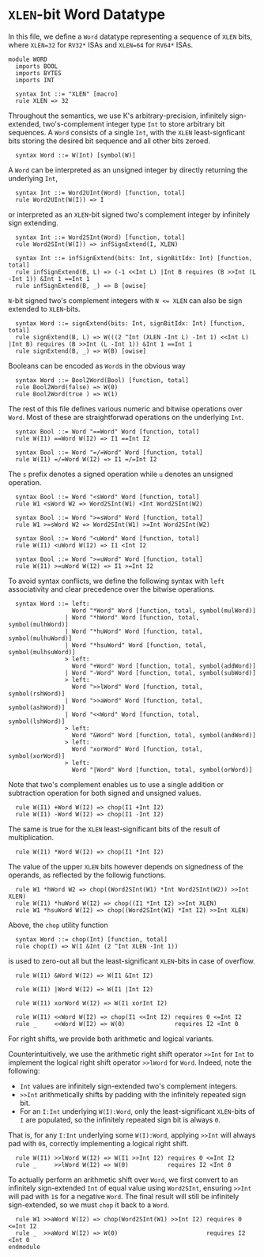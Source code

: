 # `XLEN`-bit Word Datatype
In this file, we define a `Word` datatype representing a sequence of `XLEN` bits, where `XLEN=32` for `RV32*` ISAs and `XLEN=64` for `RV64*` ISAs.
```k
module WORD
  imports BOOL
  imports BYTES
  imports INT

  syntax Int ::= "XLEN" [macro]
  rule XLEN => 32
```
Throughout the semantics, we use K's arbitrary-precision, infinitely sign-extended, two's-complement integer type `Int` to store arbitrary bit sequences. A `Word` consists of a single `Int`, with the `XLEN` least-signficant bits storing the desired bit sequence and all other bits zeroed.
```k
  syntax Word ::= W(Int) [symbol(W)]
```
A `Word` can be interpreted as an unsigned integer by directly returning the underlying `Int`,
```k
  syntax Int ::= Word2UInt(Word) [function, total]
  rule Word2UInt(W(I)) => I
```
or interpreted as an `XLEN`-bit signed two's complement integer by infinitely sign extending.
```k
  syntax Int ::= Word2SInt(Word) [function, total]
  rule Word2SInt(W(I)) => infSignExtend(I, XLEN)

  syntax Int ::= infSignExtend(bits: Int, signBitIdx: Int) [function, total]
  rule infSignExtend(B, L) => (-1 <<Int L) |Int B requires (B >>Int (L -Int 1)) &Int 1 ==Int 1
  rule infSignExtend(B, _) => B [owise]
```
`N`-bit signed two's complement integers with `N <= XLEN` can also be sign extended to `XLEN`-bits.
```k
  syntax Word ::= signExtend(bits: Int, signBitIdx: Int) [function, total]
  rule signExtend(B, L) => W(((2 ^Int (XLEN -Int L) -Int 1) <<Int L) |Int B) requires (B >>Int (L -Int 1)) &Int 1 ==Int 1
  rule signExtend(B, _) => W(B) [owise]
```
Booleans can be encoded as `Word`s in the obvious way
```k
  syntax Word ::= Bool2Word(Bool) [function, total]
  rule Bool2Word(false) => W(0)
  rule Bool2Word(true ) => W(1)
```
The rest of this file defines various numeric and bitwise operations over `Word`. Most of these are straightforwad operations on the underlying `Int`.
```k
  syntax Bool ::= Word "==Word" Word [function, total]
  rule W(I1) ==Word W(I2) => I1 ==Int I2

  syntax Bool ::= Word "=/=Word" Word [function, total]
  rule W(I1) =/=Word W(I2) => I1 =/=Int I2
```
The `s` prefix denotes a signed operation while `u` denotes an unsigned operation.
```k
  syntax Bool ::= Word "<sWord" Word [function, total]
  rule W1 <sWord W2 => Word2SInt(W1) <Int Word2SInt(W2)

  syntax Bool ::= Word ">=sWord" Word [function, total]
  rule W1 >=sWord W2 => Word2SInt(W1) >=Int Word2SInt(W2)

  syntax Bool ::= Word "<uWord" Word [function, total]
  rule W(I1) <uWord W(I2) => I1 <Int I2

  syntax Bool ::= Word ">=uWord" Word [function, total]
  rule W(I1) >=uWord W(I2) => I1 >=Int I2
```
To avoid syntax conflicts, we define the following syntax with `left` associativity and clear precedence over the bitwise operations.
```k
  syntax Word ::= left:
                  Word "*Word" Word [function, total, symbol(mulWord)]
                | Word "*hWord" Word [function, total, symbol(mulhWord)]
                | Word "*huWord" Word [function, total, symbol(mulhuWord)]
                | Word "*hsuWord" Word [function, total, symbol(mulhsuWord)]
                > left:
                  Word "+Word" Word [function, total, symbol(addWord)]
                | Word "-Word" Word [function, total, symbol(subWord)]
                > left:
                  Word ">>lWord" Word [function, total, symbol(rshWord)]
                | Word ">>aWord" Word [function, total, symbol(ashWord)]
                | Word "<<Word" Word [function, total, symbol(lshWord)]
                > left:
                  Word "&Word" Word [function, total, symbol(andWord)]
                > left:
                  Word "xorWord" Word [function, total, symbol(xorWord)]
                > left:
                  Word "|Word" Word [function, total, symbol(orWord)]
```

Note that two's complement enables us to use a single addition or subtraction operation for both signed and unsigned values.
```k
  rule W(I1) +Word W(I2) => chop(I1 +Int I2)
  rule W(I1) -Word W(I2) => chop(I1 -Int I2)
```
The same is true for the `XLEN` least-significant bits of the result of multiplication.
```k
  rule W(I1) *Word W(I2) => chop(I1 *Int I2)
```
The value of the upper `XLEN` bits however depends on signedness of the operands, as reflected by the followig functions.
```k
  rule W1 *hWord W2 => chop((Word2SInt(W1) *Int Word2SInt(W2)) >>Int XLEN)
  rule W(I1) *huWord W(I2) => chop((I1 *Int I2) >>Int XLEN)
  rule W1 *hsuWord W(I2) => chop((Word2SInt(W1) *Int I2) >>Int XLEN)
```
Above, the `chop` utility function
```k
  syntax Word ::= chop(Int) [function, total]
  rule chop(I) => W(I &Int (2 ^Int XLEN -Int 1))
```
is used to zero-out all but the least-significant `XLEN`-bits in case of overflow.
```k
  rule W(I1) &Word W(I2) => W(I1 &Int I2)

  rule W(I1) |Word W(I2) => W(I1 |Int I2)

  rule W(I1) xorWord W(I2) => W(I1 xorInt I2)

  rule W(I1) <<Word W(I2) => chop(I1 <<Int I2) requires 0 <=Int I2
  rule _     <<Word W(I2) => W(0)              requires I2 <Int 0
```
For right shifts, we provide both arithmetic and logical variants.

Counterintuitively, we use the arithmetic right shift operator `>>Int` for `Int` to implement the logical right shift operator `>>lWord` for `Word`. Indeed, note the following:
- `Int` values are infinitely sign-extended two's complement integers.
- `>>Int` arithmetically shifts by padding with the infinitely repeated sign bit.
- For an `I:Int` underlying `W(I):Word`, only the least-significant `XLEN`-bits of `I` are populated, so the infinitely repeated sign bit is always `0`.

That is, for any `I:Int` underlying some `W(I):Word`, applying `>>Int` will always pad with `0`s, correctly implementing a logical right shift.
```k
  rule W(I1) >>lWord W(I2) => W(I1 >>Int I2) requires 0 <=Int I2
  rule _     >>lWord W(I2) => W(0)           requires I2 <Int 0
```
To actually perform an arithmetic shift over `Word`, we first convert to an infinitely sign-extended `Int` of equal value using `Word2SInt`, ensuring `>>Int` will pad with `1`s for a negative `Word`. The final result will still be infinitely sign-extended, so we must `chop` it back to a `Word`.
```k
  rule W1 >>aWord W(I2) => chop(Word2SInt(W1) >>Int I2) requires 0 <=Int I2
  rule _  >>aWord W(I2) => W(0)                         requires I2 <Int 0
endmodule
```
